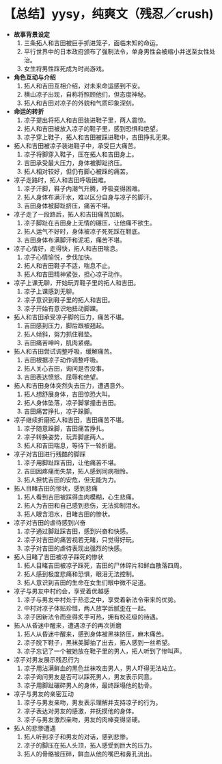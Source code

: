 # 【总结】yysy，纯爽文（残忍／crush)

-   **故事背景设定**
    1.  三条拓人和吉田被巨手抓进笼子，面临未知的命运。
    2.  平行世界中的日本政府颁布了强制法令，单身男性会被缩小并送至女性处治。
    3.  女生将男性踩死成为时尚游戏。
-   **角色互动与介绍**
    1.  拓人和吉田互相介绍，对未来命运感到不安。
    2.  横山凉子出现，自称将照顾他们，但态度神秘。
    3.  拓人和吉田对凉子的外貌和气质印象深刻。
-   **命运的转折**
    1.  凉子提出将拓人和吉田装进鞋子里，两人震惊。
    2.  拓人和吉田被放入凉子的鞋子里，感到恐惧和绝望。
    3.  凉子穿上鞋子，拓人和吉田被踩进鞋中，吉田挣扎无果。
-   拓人和吉田被凉子装进鞋子中，承受巨大痛苦。
    1.  凉子将脚穿入鞋子，压在拓人和吉田身上。
    2.  吉田承受最大压力，身体被脚趾挤压。
    3.  拓人相对较好，但仍有脚心被踩的痛苦。
-   凉子走路时，拓人和吉田呼吸困难。
    1.  凉子汗脚，鞋子内潮气升腾，呼吸变得困难。
    2.  拓人身体布满汗水，难以区分自身与凉子的脚汗。
    3.  吉田身体被脚趾挤压，痛苦不堪。
-   凉子走了一段路后，拓人和吉田痛苦加剧。
    1.  凉子脚趾在吉田身上无情的碾压，让他痛不欲生。
    2.  拓人运气不好时，身体被凉子死死踩在鞋底。
    3.  吉田身体布满脚汗和泥垢，痛苦不堪。
-   凉子心情好，走得快，拓人和吉田喘息。
    1.  凉子心情愉悦，步伐加快。
    2.  拓人和吉田鞋子不适，喘息不止。
    3.  拓人和吉田精神紧张，担心凉子动作。
-   凉子上课无聊，开始玩弄鞋子里的拓人和吉田。
    1.  凉子上课感到无聊。
    2.  凉子意识到鞋子里的拓人和吉田。
    3.  凉子开始有意识地扭动脚踝。
-   拓人和吉田承受凉子脚的压力，痛苦不堪。
    1.  吉田感到压力，脚后跟被翘起。
    2.  拓人倾斜，努力抓住鞋垫。
    3.  吉田痛苦呻吟，肌肉紧绷。
-   拓人和吉田尝试调整呼吸，缓解痛苦。
    1.  吉田根据凉子动作调整呼吸。
    2.  拓人关心吉田，询问是否没事。
    3.  吉田表达愤怒、屈辱和绝望。
-   拓人和吉田身体突然失去压力，遭遇意外。
    1.  拓人想舒展身体，吉田惊恐大叫。
    2.  拓人身体坠落，凉子脚掌撞击吉田。
    3.  吉田痛苦挣扎，凉子跺脚。
-   凉子继续折磨拓人和吉田，吉田痛苦不堪。
    1.  凉子随意跺脚，吉田痛苦挣扎。
    2.  凉子转换姿势，玩弄脚底两人。
    3.  拓人和吉田喘息，等待下一轮折磨。
-   凉子对吉田进行残酷的脚踩
    1.  凉子用脚趾踩吉田，让他痛苦不堪。
    2.  吉田因疼痛而失禁，拓人感到同病相怜。
    3.  拓人担忧吉田的安危，但无能为力。
-   拓人目睹吉田的惨状，感到悲痛
    1.  拓人看到吉田被踩得血肉模糊，心生悲痛。
    2.  拓人为吉田和自己感到悲伤，无法抑制泪水。
    3.  拓人眼含泪水，目睹吉田的惨状。
-   凉子对吉田的虐待感到兴奋
    1.  凉子通过脚趾踩吉田，感到兴奋和快感。
    2.  凉子对吉田的痛苦视若无睹，只觉得好玩。
    3.  凉子对吉田的虐待表现出强烈的快感。
-   拓人目睹了吉田被凉子踩死的惨状
    1.  拓人目睹吉田被凉子踩死，吉田的尸体碎片和鲜血散落四周。
    2.  拓人感到极度悲痛和恐惧，眼泪无法控制。
    3.  拓人意识到吉田的生命在女生们眼中微不足道。
-   凉子与男友中村约会，享受着优越感
    1.  凉子与男友中村处于热恋之中，享受着新法令带来的优势。
    2.  中村对凉子体贴珍惜，两人放学后腻歪在一起。
    3.  凉子因新法令而变得炙手可热，拥有校花级的待遇。
-   拓人从昏迷中醒来，遭遇凉子的再次折磨
    1.  拓人从昏迷中醒来，感到身体被黑袜挤压，麻木痛苦。
    2.  凉子脱下鞋子，黑袜美脚抽了出去，拓人感到一丝希望。
    3.  凉子忘记了一个被她放在鞋子里的男人，拓人听到了惨叫声。
-   凉子对男友展示残忍行为
    1.  凉子用沾满鲜血的黑色丝袜攻击男人，男人吓得无法站立。
    2.  凉子询问男友是否可以踩死男人，男友表示同意。
    3.  凉子用脚趾碾碎男人的身体，最终踩塌他的肋骨。
-   凉子与男友的亲密互动
    1.  凉子与男友亲吻，男友表示理解并支持凉子的行为。
    2.  凉子表达对男友的感激，并抚摸他的身体。
    3.  凉子与男友激烈亲吻，男友的肉棒变得坚硬。
-   拓人的悲惨遭遇
    1.  拓人听到凉子和男友的对话，感到悲惨。
    2.  凉子的脚压在拓人头顶，拓人感受到巨大的压力。
    3.  拓人的骨骼被压碎，鲜血从他的嘴巴和鼻孔流出。